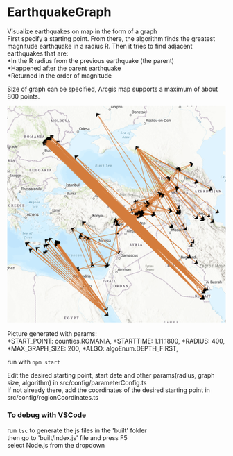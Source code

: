 # EarthquakeGraph
Visualize earthquakes on map in the form of a graph<br/>
First specify a starting point. From there, the algorithm finds the greatest magnitude earthquake in a radius R. Then it tries to find adjacent earthquakes that are:<br/>
*In the R radius from the previous earthquake (the parent)<br/>
*Happened after the parent earthquake<br/>
*Returned in the order of magnitude<br/>

Size of graph can be specified, Arcgis map supports a maximum of about 800 points.<br/>

![system schema](out/mapExample.png)

Picture generated with params: <br/>
*START_POINT: counties.ROMANIA,
*STARTTIME: 1.11.1800,
*RADIUS: 400,
*MAX_GRAPH_SIZE: 200,
*ALGO: algoEnum.DEPTH_FIRST,

run with
`npm start`
<br/>

Edit the desired starting point, start date and other params(radius, graph size, algorithm) in src/config/parameterConfig.ts<br/>
If not already there, add the coordinates of the desired starting point in src/config/regionCoordinates.ts<br/>


### To debug with VSCode
run
`tsc`
to generate the js files in the 'built' folder<br/>
then go to 'built/index.js' file and press F5<br/>
select Node.js from the dropdown<br/>
